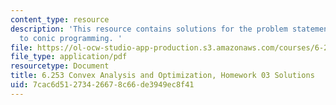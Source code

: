 ```yaml
---
content_type: resource
description: 'This resource contains solutions for the problem statements related
  to conic programming. '
file: https://ol-ocw-studio-app-production.s3.amazonaws.com/courses/6-253-convex-analysis-and-optimization-spring-2012/7cac6d51273426678c66de3949ec8f41_MIT6_253S12_hw03_sol.pdf
file_type: application/pdf
resourcetype: Document
title: 6.253 Convex Analysis and Optimization, Homework 03 Solutions
uid: 7cac6d51-2734-2667-8c66-de3949ec8f41
---
```

